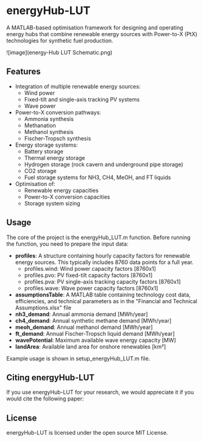 # energyHub-LUT

A MATLAB-based optimisation framework for designing and operating energy hubs that combine renewable energy sources with Power-to-X (PtX) technologies for synthetic fuel production.

![image](energy-Hub LUT Schematic.png)

## Features

- Integration of multiple renewable energy sources:
  - Wind power
  - Fixed-tilt and single-axis tracking PV systems
  - Wave power
- Power-to-X conversion pathways:
  - Ammonia synthesis
  - Methanation
  - Methanol synthesis
  - Fischer-Tropsch synthesis
- Energy storage systems:
  - Battery storage
  - Thermal energy storage
  - Hydrogen storage (rock cavern and underground pipe storage)
  - CO2 storage
  - Fuel storage systems for NH3, CH4, MeOH, and FT liquids
- Optimisation of:
  - Renewable energy capacities
  - Power-to-X conversion capacities
  - Storage system sizing

## Usage
The core of the project is the energyHub_LUT.m function. Before running the function, you need to prepare the input data:
- **profiles**: A structure containing hourly capacity factors for renewable energy sources. This typically includes 8760 data points for a full year.
  - profiles.wind: Wind power capacity factors [8760x1]
  - profiles.pvo: PV fixed-tilt capacity factors [8760x1]
  - profiles.pva: PV single-axis tracking capacity factors [8760x1]
  - profiles.wave: Wave power capacity factors [8760x1]
- **assumptionsTable**: A MATLAB table containing technology cost data, efficiencies, and technical parameters as in the "Financial and Technical Assumptions.xlsx" file
- **nh3_demand**: Annual ammonia demand [MWh/year]
- **ch4_demand**: Annual synthetic methane demand [MWh/year]
- **meoh_demand**: Annual methanol demand [MWh/year]
- **ft_demand**: Annual Fischer-Tropsch liquid demand [MWh/year]
- **wavePotential**: Maximum available wave energy capacity [MW]
- **landArea**: Available land area for onshore renewables [km²]

Example usage is shown in setup_energyHub_LUT.m file.

## Citing energyHub-LUT
If you use energyHub-LUT for your research, we would appreciate it if you would cite the following paper:


## License
energyHub-LUT is licensed under the open source MIT License.

